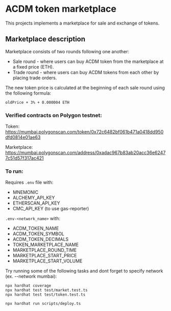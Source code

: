 # ACDM token marketplace

This projects implements a marketplace for sale and exchange of tokens.

## Marketplace description

Marketplace consists of two rounds following one another:
- Sale round - where users can buy ACDM token from the marketplace at a fixed price (ETH).
- Trade round - where users can buy ACDM tokens from each other by placing trade orders. 

The new token price is calculated at the beginning of each sale round using the following formula:

`oldPrice + 3% + 0.000004 ETH`


### Verified contracts on Polygon testnet:

Token: https://mumbai.polygonscan.com/token/0x72c6482bf061b471a0418dd950dfd0814e01ae63

Marketplace: https://mumbai.polygonscan.com/address/0xadac967b83ab20acc36e62477c51d57f317ac421

### To run:

Requires `.env` file with:
- MNEMONIC
- ALCHEMY_API_KEY
- ETHERSCAN_API_KEY
- CMC_API_KEY (to use gas-reporter)

`.env-<network_name>` with:
- ACDM_TOKEN_NAME
- ACDM_TOKEN_SYMBOL
- ACDM_TOKEN_DECIMALS
- TOKEN_MARKETPLACE_NAME
- MARKETPLACE_ROUND_TIME
- MARKETPLACE_START_PRICE
- MARKETPLACE_START_VOLUME

Try running some of the following tasks and dont forget to specify network (ex. --network mumbai):

```shell
npx hardhat coverage
npx hardhat test test/market.test.ts
npx hardhat test test/token.test.ts

npx hardhat run scripts/deploy.ts

```